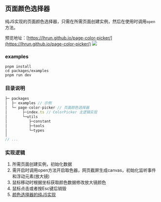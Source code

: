 ## 页面颜色选择器
纯JS实现的页面颜色选择器，只需在所需页面创建实例，然后在使用时调用`open`方法。  

预览地址：[https://lhrun.github.io/page-color-picker/](https://lhrun.github.io/page-color-picker/)
![](https://s1.ax1x.com/2022/11/05/xOoXo4.png)

### examples
```
pnpm install
cd packages/examples
pnpm run dev
```

### 目录说明
```js
├─ packages
│  ├─ examples // 示例
│  └─ page-color-picker // 页面颜色选择器
│       ├─index.ts // ColorPicker 主逻辑实现
│       └─utils
│          ├─constant
│          ├─tools
│          └─types
│
// ...
```

### 实现逻辑
1. 所需页面创建实例，初始化数据
2. 需开启时调用open方法开启取色器，网页截屏生成canvas，初始化监听事件和浮动元素(放大镜)
3. 鼠标移动时根据坐标获取颜色数据修改放大镜颜色
4. 鼠标点击或者按Esc键后销毁
5. [颜色选择器的纯JS实现](https://lhrun.github.io//2022/11/05/%E9%A2%9C%E8%89%B2%E9%80%89%E6%8B%A9%E5%99%A8%E7%9A%84%E7%BA%AFJS%E5%AE%9E%E7%8E%B0/)
